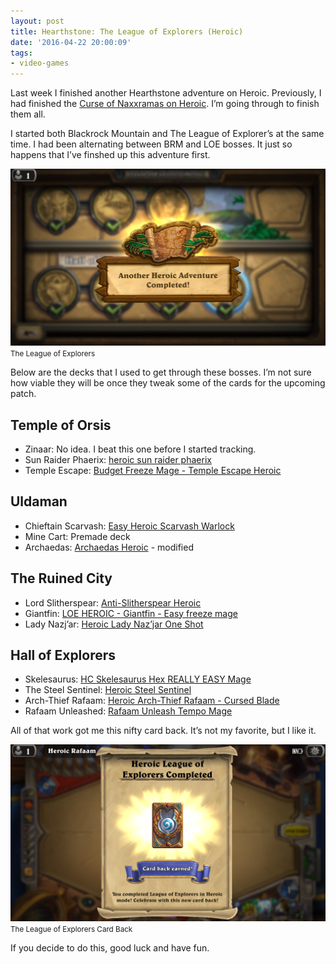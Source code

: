 ```yaml
---
layout: post
title: Hearthstone: The League of Explorers (Heroic)
date: '2016-04-22 20:00:09'
tags:
- video-games
---
```


Last week I finished another Hearthstone adventure on Heroic. Previously, I had finished the [Curse of Naxxramas on Heroic](/2016/04/03/hearthstone-curse-of-naxxramas-heroic/). I’m going through to finish them all.

I started both Blackrock Mountain and The League of Explorer’s at the same time. I had been alternating between BRM and LOE bosses. It just so happens that I’ve finshed up this adventure first.

<div class="py-3">
	<div class="card shadow-sm">
		<img class="img-fluid" src="/public/images/2016/hearthstone-the-league-of-explorers-heroic/hearthstone-the-league-of-explorers-heroic-1.png">
		<div class="card-body mx-auto">
			<small>The League of Explorers</small>
		</div>
	</div>
</div>

Below are the decks that I used to get through these bosses. I’m not sure how viable they will be once they tweak some of the cards for the upcoming patch.

## Temple of Orsis

- Zinaar: No idea. I beat this one before I started tracking.
- Sun Raider Phaerix: [heroic sun raider phaerix](http://www.hearthpwn.com/decks/366667-heroic-sun-raider-phaerix)
- Temple Escape: [Budget Freeze Mage - Temple Escape Heroic](http://www.hearthpwn.com/decks/366725-budget-freeze-mage-temple-escape-heroic)

## Uldaman

- Chieftain Scarvash: [Easy Heroic Scarvash Warlock](http://www.hearthpwn.com/decks/373710-easy-heroic-scarvash-warlock)
- Mine Cart: Premade deck
- Archaedas: [Archaedas Heroic](http://www.hearthpwn.com/decks/373934-archaedas-heroic) - modified

## The Ruined City

- Lord Slitherspear: [Anti-Slitherspear Heroic](http://www.hearthpwn.com/decks/401644-anti-slitherspear-heroic)
- Giantfin: [LOE HEROIC - Giantfin - Easy freeze mage](http://www.hearthpwn.com/decks/384990-loe-heroic-giantfin-easy-freeze-mage)
- Lady Nazj’ar: [Heroic Lady Naz’jar One Shot](http://www.hearthpwn.com/decks/385199-loe-heroic-lady-nazjar-one-shot)

## Hall of Explorers

- Skelesaurus: [HC Skelesaurus Hex REALLY EASY Mage](http://www.hearthpwn.com/decks/392938-loe-hc-skelesaurus-hex-really-easy-mage)
- The Steel Sentinel: [Heroic Steel Sentinel](http://www.hearthpwn.com/decks/391820-loe-heroic-steel-sentinel)
- Arch-Thief Rafaam: [Heroic Arch-Thief Rafaam - Cursed Blade](http://www.hearthpwn.com/decks/391868-loe-heroic-arch-thief-rafaam-cursed-blade)
- Rafaam Unleashed: [Rafaam Unleash Tempo Mage](http://www.hearthpwn.com/decks/391948-heroic-rafaam-unleash-tempo-mage)

All of that work got me this nifty card back. It’s not my favorite, but I like it.

<div class="py-3">
	<div class="card shadow-sm">
		<img class="img-fluid" src="/public/images/2016/hearthstone-the-league-of-explorers-heroic/hearthstone-the-league-of-explorers-heroic-2.png">
		<div class="card-body mx-auto">
			<small>The League of Explorers Card Back</small>
		</div>
	</div>
</div>

If you decide to do this, good luck and have fun.

